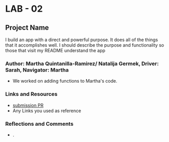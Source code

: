 # LAB - 02

## Project Name

I build an app with a direct and powerful purpose. It does all of the things that it accomplishes well. I should describe the purpose and functionality so those that visit my README understand the app

### Author: Martha Quintanilla-Ramirez/ Natalija Germek, Driver: Sarah, Navigator: Martha
 - We worked on adding functions to Martha's code.




### Links and Resources
* [submission PR](http://xyz.com)
* Any Links you used as reference

### Reflections and Comments
* .
